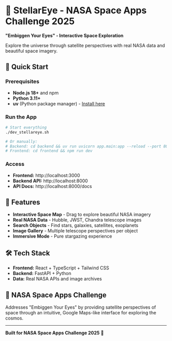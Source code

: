 # 🌌 StellarEye - NASA Space Apps Challenge 2025

**"Embiggen Your Eyes" - Interactive Space Exploration**

Explore the universe through satellite perspectives with real NASA data and beautiful space imagery.

## 🚀 Quick Start

### Prerequisites
- **Node.js 18+** and npm
- **Python 3.11+** 
- **uv** (Python package manager) - [Install here](https://docs.astral.sh/uv/getting-started/installation/)

### Run the App
```bash
# Start everything
./dev_stellareye.sh

# Or manually:
# Backend: cd backend && uv run uvicorn app.main:app --reload --port 8000
# Frontend: cd frontend && npm run dev
```

### Access
- **Frontend:** http://localhost:3000
- **Backend API:** http://localhost:8000
- **API Docs:** http://localhost:8000/docs

## 🌟 Features

- **Interactive Space Map** - Drag to explore beautiful NASA imagery
- **Real NASA Data** - Hubble, JWST, Chandra telescope images
- **Search Objects** - Find stars, galaxies, satellites, exoplanets
- **Image Gallery** - Multiple telescope perspectives per object
- **Immersive Mode** - Pure stargazing experience

## 🛠️ Tech Stack

- **Frontend:** React + TypeScript + Tailwind CSS
- **Backend:** FastAPI + Python
- **Data:** Real NASA APIs and image archives

## 🎯 NASA Space Apps Challenge

Addresses "Embiggen Your Eyes" by providing satellite perspectives of space through an intuitive, Google Maps-like interface for exploring the cosmos.

---

**Built for NASA Space Apps Challenge 2025** 🌌